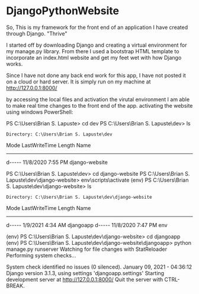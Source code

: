 # DjangoPythonWebsite

So, This is my framework for the front end of an application I have created through Django. "Thrive"

I started off by downloading Django and creating a virtual environment for my manage.py library.
From there I used a bootstrap HTML template to incorporate an index.html website and get my feet wet with how Django works.

Since I have not done any back end work for this app, I have not posted it on a cloud or hard server.
It is simply run on my machine at http://127.0.0.1:8000/

by accessing the local files and activation the virutal environment I am able to make real time changes to the front end of the app.
activating the website using windows PowerShell:

PS C:\Users\Brian S. Lapuste> cd dev
PS C:\Users\Brian S. Lapuste\dev> ls


    Directory: C:\Users\Brian S. Lapuste\dev


Mode                LastWriteTime         Length Name
----                -------------         ------ ----
d-----        11/8/2020   7:55 PM                django-website


PS C:\Users\Brian S. Lapuste\dev> cd django-website
PS C:\Users\Brian S. Lapuste\dev\django-website> env\scripts\activate
(env) PS C:\Users\Brian S. Lapuste\dev\django-website> ls


    Directory: C:\Users\Brian S. Lapuste\dev\django-website


Mode                LastWriteTime         Length Name
----                -------------         ------ ----
d-----         1/9/2021   4:34 AM                djangoapp
d-----        11/8/2020   7:47 PM                env


(env) PS C:\Users\Brian S. Lapuste\dev\django-website> cd djangoapp
(env) PS C:\Users\Brian S. Lapuste\dev\django-website\djangoapp> python manage.py runserver
Watching for file changes with StatReloader
Performing system checks...

System check identified no issues (0 silenced).
January 09, 2021 - 04:36:12
Django version 3.1.3, using settings 'djangoapp.settings'
Starting development server at http://127.0.0.1:8000/
Quit the server with CTRL-BREAK.
